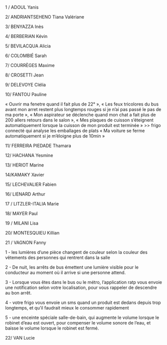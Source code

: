 1 / ADOUL	Yanis	

2/ ANDRIANTSEHENO	Tiana Valériane	

3/ BENYAZZA	Inès	

4/ BERBERIAN	Kévin	

5/ BEVILACQUA	Alicia	

6/ COLOMBIÉ	Sarah	

7/ COURRÈGES	Maxime	

8/ CROSETTI	Jean	

9/ DELEVOYE	Clélia	
	
10/ FANTOU	Pauline	

« Ouvrir ma fenetre quand il fait plus de 22° », 
« Les feux tricolores du bus avant mon arret restent plus longtemps rouges si je n’ai pas passé le pas de ma porte », 
« Mon aspirateur se déclenche quand mon chat a fait plus de 200 allers retours dans le salon », 
« Mes plaques de cuisson s’éteignent automatiquement lorsque la cuisson de mon produit est terminée » >> frigo connecté qui analyse les emballages de plats
« Ma voiture se ferme automatiquement si je m’éloigne plus de 10min »

11/ FERREIRA PIEDADE	Thamara	

12/ HACHANA	Yesmine	

13/ HERIOT	Marine	

14/KAMAKY	Xavier	

15/ LECHEVALIER	Fabien	

16/ LIENARD	Arthur	

17 / LITZLER-ITALIA	Marie	

18/ MAYER	Paul	
	
19 / MILANI	Lisa	

20/ MONTESQUIEU	Killian	

21 / VAGNON	Fanny	

1 - les lumières d’une pièce changent de couleur selon la couleur des vêtements des personnes qui rentrent dans la salle

2 - De nuit, les arrêts de bus émettent une lumière visible pour le conducteur au moment où il arrive si une personne attend. 

3 - Lorsque vous êtes dans le bus ou le métro, l’application ratp vous envoie une notification selon votre localisation, pour vous rappeler de descendre au bon arrêt.  

4 - votre frigo vous envoie un sms quand un produit est dedans depuis trop longtemps, et qu’il faudrait mieux le consommer rapidement

5 - une enceinte spéciale salle-de-bain, qui augmente le volume lorsque le robinet d’eau est ouvert, pour compenser le volume sonore de l’eau, et baisse le volume lorsque le robinet est fermé. 

22/ VAN	Lucie	
